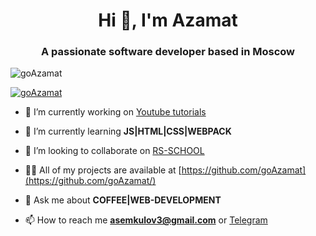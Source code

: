 <h1 align="center">Hi 👋, I'm Azamat </h1>
<h3 align="center">A passionate software developer based in Moscow</h3>

<p align="left"> <img src="https://komarev.com/ghpvc/?username=goAzamat&label=Profile%20views&color=0e75b6&style=flat" alt="goAzamat"/> </p>

<p align="left"> <a href="https://github.com/ryo-ma/github-profile-trophy"><img src="https://github-profile-trophy.vercel.app/?username=goAzamat" alt="goAzamat" /></a> </p>

- 🔭 I’m currently working on [Youtube tutorials](https://www.freecodecamp.org/)

- 🌱 I’m currently learning **JS|HTML|CSS|WEBPACK**

- 👯 I’m looking to collaborate on [RS-SCHOOL](https://rs.school/)

- 👨‍💻 All of my projects are available at [https://github.com/goAzamat](https://github.com/goAzamat/)

- 💬 Ask me about **COFFEE|WEB-DEVELOPMENT**

- 📫 How to reach me **asemkulov3@gmail.com** or [Telegram](https://t.me/azamatech/)
